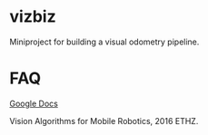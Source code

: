# vizbiz
Miniproject for building a visual odometry pipeline.

# FAQ
[Google Docs](https://docs.google.com/document/d/1RiG-70-2xwgPcNLGuMzIm5BZ4n8TPx_bFLPe546079E/edit "Whoever finds this last pays a round of coffe. ;) Sign here: Miro, Pascal, Fabio")

Vision Algorithms for Mobile Robotics, 2016 ETHZ.
